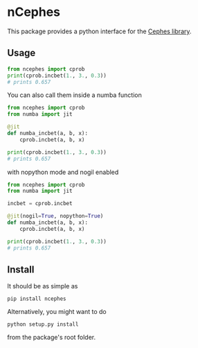 nCephes
=======

This package provides a python interface for the
[Cephes library](http://www.netlib.org/cephes/).

Usage
-----

```python
from ncephes import cprob
print(cprob.incbet(1., 3., 0.3))
# prints 0.657
```

You can also call them inside a numba function
```python
from ncephes import cprob
from numba import jit

@jit
def numba_incbet(a, b, x):
    cprob.incbet(a, b, x)

print(cprob.incbet(1., 3., 0.3))
# prints 0.657
```
with nopython mode and nogil enabled
```python
from ncephes import cprob
from numba import jit

incbet = cprob.incbet

@jit(nogil=True, nopython=True)
def numba_incbet(a, b, x):
    cprob.incbet(a, b, x)

print(cprob.incbet(1., 3., 0.3))
# prints 0.657
```

Install
-------

It should be as simple as
```
pip install ncephes
```
Alternatively, you might want to do
```
python setup.py install
```
from the package's root folder.
